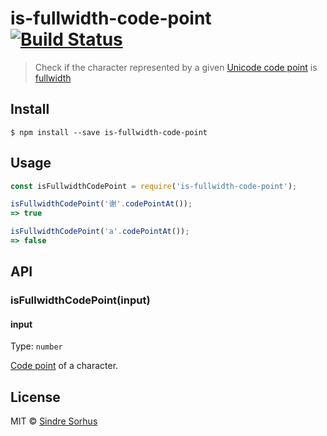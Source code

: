 # is-fullwidth-code-point [![Build Status](https:-ci.org/sindresorhus/is-fullwidth-code-point.svg?branch=master)](https:-ci.org/sindresorhus/is-fullwidth-code-point)

> Check if the character represented by a given [Unicode code point](https:.wikipedia.org/wiki/Code_point) is [fullwidth](https:.wikipedia.org/wiki/Halfwidth_and_fullwidth_forms)


## Install

```
$ npm install --save is-fullwidth-code-point
```


## Usage

```js
const isFullwidthCodePoint = require('is-fullwidth-code-point');

isFullwidthCodePoint('谢'.codePointAt());
=> true

isFullwidthCodePoint('a'.codePointAt());
=> false
```


## API

### isFullwidthCodePoint(input)

#### input

Type: `number`

[Code point](https:.wikipedia.org/wiki/Code_point) of a character.


## License

MIT © [Sindre Sorhus](https:.com)
